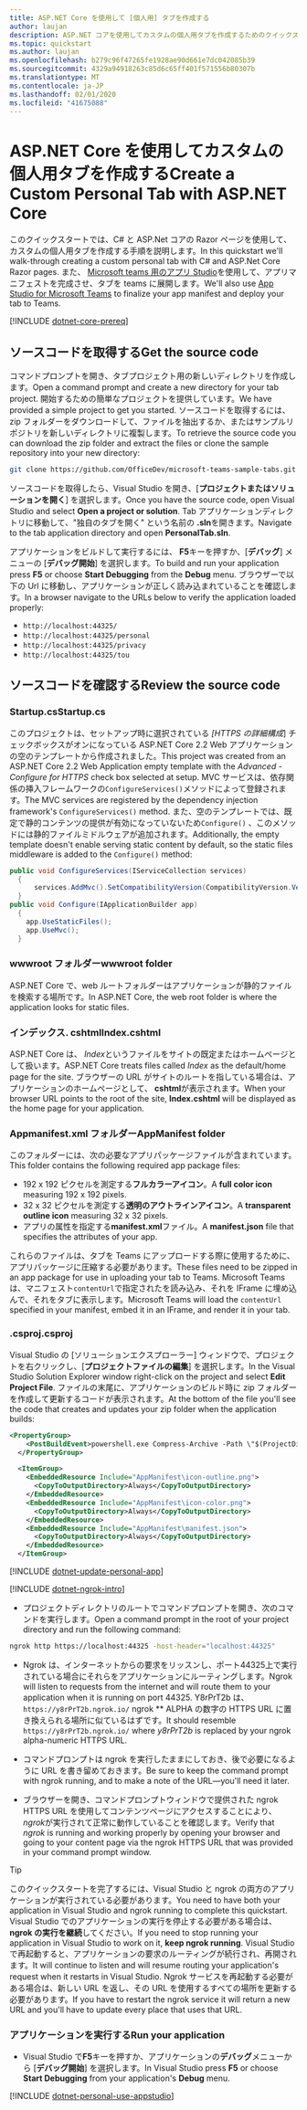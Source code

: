 ```yaml
---
title: ASP.NET Core を使用して [個人用] タブを作成する
author: laujan
description: ASP.NET コアを使用してカスタムの個人用タブを作成するためのクイックスタートガイド。
ms.topic: quickstart
ms.author: laujan
ms.openlocfilehash: b279c96f47265fe1928ae90d661e7dc042085b39
ms.sourcegitcommit: 4329a94918263c85d6c65ff401f571556b80307b
ms.translationtype: MT
ms.contentlocale: ja-JP
ms.lasthandoff: 02/01/2020
ms.locfileid: "41675088"
---
```

# <a name="create-a-custom-personal-tab-with-aspnet-core"></a><span data-ttu-id="a7efd-103">ASP.NET Core を使用してカスタムの個人用タブを作成する</span><span class="sxs-lookup"><span data-stu-id="a7efd-103">Create a Custom Personal Tab with ASP.NET Core</span></span>

<span data-ttu-id="a7efd-104">このクイックスタートでは、C# と ASP.Net コアの Razor ページを使用して、カスタムの個人用タブを作成する手順を説明します。</span><span class="sxs-lookup"><span data-stu-id="a7efd-104">In this quickstart we'll walk-through creating a custom personal tab with C# and ASP.Net Core Razor pages.</span></span> <span data-ttu-id="a7efd-105">また、 [Microsoft teams 用のアプリ Studio](~/concepts/build-and-test/app-studio-overview.md)を使用して、アプリマニフェストを完成させ、タブを teams に展開します。</span><span class="sxs-lookup"><span data-stu-id="a7efd-105">We'll also use [App Studio for Microsoft Teams](~/concepts/build-and-test/app-studio-overview.md) to finalize your app manifest and deploy your tab to Teams.</span></span>

[!INCLUDE [dotnet-core-prereq](~/includes/tabs/dotnet-core-prereq.md)]

## <a name="get-the-source-code"></a><span data-ttu-id="a7efd-106">ソースコードを取得する</span><span class="sxs-lookup"><span data-stu-id="a7efd-106">Get the source code</span></span>

<span data-ttu-id="a7efd-107">コマンドプロンプトを開き、タブプロジェクト用の新しいディレクトリを作成します。</span><span class="sxs-lookup"><span data-stu-id="a7efd-107">Open a command prompt and create a new directory for your tab project.</span></span> <span data-ttu-id="a7efd-108">開始するための簡単なプロジェクトを提供しています。</span><span class="sxs-lookup"><span data-stu-id="a7efd-108">We have provided a simple project to get you started.</span></span> <span data-ttu-id="a7efd-109">ソースコードを取得するには、zip フォルダーをダウンロードして、ファイルを抽出するか、またはサンプルリポジトリを新しいディレクトリに複製します。</span><span class="sxs-lookup"><span data-stu-id="a7efd-109">To retrieve the source code you can download the zip folder and extract the files or clone the sample repository into your new directory:</span></span>

```bash
git clone https://github.com/OfficeDev/microsoft-teams-sample-tabs.git
```

<span data-ttu-id="a7efd-110">ソースコードを取得したら、Visual Studio を開き、[**プロジェクトまたはソリューションを開く**] を選択します。</span><span class="sxs-lookup"><span data-stu-id="a7efd-110">Once you have the source code, open Visual Studio and select **Open a project or solution**.</span></span> <span data-ttu-id="a7efd-111">Tab アプリケーションディレクトリに移動して、"独自のタブを開く" という名前の **.sln**を開きます。</span><span class="sxs-lookup"><span data-stu-id="a7efd-111">Navigate to the tab application directory and open **PersonalTab.sln**.</span></span>

<span data-ttu-id="a7efd-112">アプリケーションをビルドして実行するには、 **F5**キーを押すか、[**デバッグ**] メニューの [**デバッグ開始**] を選択します。</span><span class="sxs-lookup"><span data-stu-id="a7efd-112">To build and run your application press **F5** or choose **Start Debugging** from the **Debug** menu.</span></span> <span data-ttu-id="a7efd-113">ブラウザーで以下の Url に移動し、アプリケーションが正しく読み込まれていることを確認します。</span><span class="sxs-lookup"><span data-stu-id="a7efd-113">In a browser navigate to the URLs below to verify the application loaded properly:</span></span>

- `http://localhost:44325/`
- `http://localhost:44325/personal`
- `http://localhost:44325/privacy`
- `http://localhost:44325/tou`

## <a name="review-the-source-code"></a><span data-ttu-id="a7efd-114">ソースコードを確認する</span><span class="sxs-lookup"><span data-stu-id="a7efd-114">Review the source code</span></span>

### <a name="startupcs"></a><span data-ttu-id="a7efd-115">Startup.cs</span><span class="sxs-lookup"><span data-stu-id="a7efd-115">Startup.cs</span></span>

<span data-ttu-id="a7efd-116">このプロジェクトは、セットアップ時に選択されている *[HTTPS の詳細構成*] チェックボックスがオンになっている ASP.NET Core 2.2 Web アプリケーションの空のテンプレートから作成されました。</span><span class="sxs-lookup"><span data-stu-id="a7efd-116">This project was created from an ASP.NET Core 2.2 Web Application empty template with the *Advanced - Configure for HTTPS* check box selected at setup.</span></span> <span data-ttu-id="a7efd-117">MVC サービスは、依存関係の挿入フレームワークの`ConfigureServices()`メソッドによって登録されます。</span><span class="sxs-lookup"><span data-stu-id="a7efd-117">The MVC services are registered by the dependency injection framework's `ConfigureServices()` method.</span></span> <span data-ttu-id="a7efd-118">また、空のテンプレートでは、既定で静的コンテンツの提供が有効になっていないため`Configure()` 、このメソッドには静的ファイルミドルウェアが追加されます。</span><span class="sxs-lookup"><span data-stu-id="a7efd-118">Additionally, the empty template doesn't enable serving static content by default, so the static files middleware is added to the `Configure()` method:</span></span>

```csharp
public void ConfigureServices(IServiceCollection services)
  {
      services.AddMvc().SetCompatibilityVersion(CompatibilityVersion.Version_2_2);
  }
public void Configure(IApplicationBuilder app)
  {
    app.UseStaticFiles();
    app.UseMvc();
  }
```

### <a name="wwwroot-folder"></a><span data-ttu-id="a7efd-119">wwwroot フォルダー</span><span class="sxs-lookup"><span data-stu-id="a7efd-119">wwwroot folder</span></span>

<span data-ttu-id="a7efd-120">ASP.NET Core で、web ルートフォルダーはアプリケーションが静的ファイルを検索する場所です。</span><span class="sxs-lookup"><span data-stu-id="a7efd-120">In ASP.NET Core, the web root folder is where the application looks for static files.</span></span>

### <a name="indexcshtml"></a><span data-ttu-id="a7efd-121">インデックス. cshtml</span><span class="sxs-lookup"><span data-stu-id="a7efd-121">Index.cshtml</span></span>

<span data-ttu-id="a7efd-122">ASP.NET Core は、 *Index*というファイルをサイトの既定またはホームページとして扱います。</span><span class="sxs-lookup"><span data-stu-id="a7efd-122">ASP.NET Core treats files called *Index* as the default/home page for the site.</span></span> <span data-ttu-id="a7efd-123">ブラウザーの URL がサイトのルートを指している場合は、アプリケーションのホームページとして、 **cshtml**が表示されます。</span><span class="sxs-lookup"><span data-stu-id="a7efd-123">When your browser URL points to the root of the site, **Index.cshtml** will be displayed as the home page for your application.</span></span>

### <a name="appmanifest-folder"></a><span data-ttu-id="a7efd-124">Appmanifest.xml フォルダー</span><span class="sxs-lookup"><span data-stu-id="a7efd-124">AppManifest folder</span></span>

<span data-ttu-id="a7efd-125">このフォルダーには、次の必要なアプリパッケージファイルが含まれています。</span><span class="sxs-lookup"><span data-stu-id="a7efd-125">This folder contains the following required app package files:</span></span>

- <span data-ttu-id="a7efd-126">192 x 192 ピクセルを測定する**フルカラーアイコン**。</span><span class="sxs-lookup"><span data-stu-id="a7efd-126">A **full color icon** measuring 192 x 192 pixels.</span></span>
- <span data-ttu-id="a7efd-127">32 x 32 ピクセルを測定する**透明のアウトラインアイコン**。</span><span class="sxs-lookup"><span data-stu-id="a7efd-127">A **transparent outline icon** measuring 32 x 32 pixels.</span></span>
- <span data-ttu-id="a7efd-128">アプリの属性を指定する**manifest.xml**ファイル。</span><span class="sxs-lookup"><span data-stu-id="a7efd-128">A **manifest.json** file that specifies the attributes of your app.</span></span>

<span data-ttu-id="a7efd-129">これらのファイルは、タブを Teams にアップロードする際に使用するために、アプリパッケージに圧縮する必要があります。</span><span class="sxs-lookup"><span data-stu-id="a7efd-129">These files need to be zipped in an app package for use in uploading your tab to Teams.</span></span> <span data-ttu-id="a7efd-130">Microsoft Teams は、マニフェスト`contentUrl`で指定されたを読み込み、それを IFrame に埋め込んで、それをタブに表示します。</span><span class="sxs-lookup"><span data-stu-id="a7efd-130">Microsoft Teams will load the `contentUrl` specified in your manifest, embed it in an IFrame, and render it in your tab.</span></span>

### <a name="csproj"></a><span data-ttu-id="a7efd-131">.csproj</span><span class="sxs-lookup"><span data-stu-id="a7efd-131">.csproj</span></span>

<span data-ttu-id="a7efd-132">Visual Studio の [ソリューションエクスプローラー] ウィンドウで、プロジェクトを右クリックし、[**プロジェクトファイルの編集**] を選択します。</span><span class="sxs-lookup"><span data-stu-id="a7efd-132">In the Visual Studio Solution Explorer window right-click on the project and select **Edit Project File**.</span></span> <span data-ttu-id="a7efd-133">ファイルの末尾に、アプリケーションのビルド時に zip フォルダーを作成して更新するコードが表示されます。</span><span class="sxs-lookup"><span data-stu-id="a7efd-133">At the bottom of the file you'll see the code that creates and updates your zip folder when the application builds:</span></span>

```xml
<PropertyGroup>
    <PostBuildEvent>powershell.exe Compress-Archive -Path \"$(ProjectDir)AppManifest\*\" -DestinationPath \"$(TargetDir)tab.zip\" -Force</PostBuildEvent>
  </PropertyGroup>

  <ItemGroup>
    <EmbeddedResource Include="AppManifest\icon-outline.png">
      <CopyToOutputDirectory>Always</CopyToOutputDirectory>
    </EmbeddedResource>
    <EmbeddedResource Include="AppManifest\icon-color.png">
      <CopyToOutputDirectory>Always</CopyToOutputDirectory>
    </EmbeddedResource>
    <EmbeddedResource Include="AppManifest\manifest.json">
      <CopyToOutputDirectory>Always</CopyToOutputDirectory>
    </EmbeddedResource>
  </ItemGroup>
```

[!INCLUDE  [dotnet-update-personal-app](~/includes/tabs/dotnet-update-personal-app.md)]

[!INCLUDE [dotnet-ngrok-intro](~/includes/tabs/dotnet-ngrok-intro.md)]

- <span data-ttu-id="a7efd-134">プロジェクトディレクトリのルートでコマンドプロンプトを開き、次のコマンドを実行します。</span><span class="sxs-lookup"><span data-stu-id="a7efd-134">Open a command prompt in the root of your project directory and run the following command:</span></span>

```bash
ngrok http https://localhost:44325 -host-header="localhost:44325"
```

- <span data-ttu-id="a7efd-135">Ngrok は、インターネットからの要求をリッスンし、ポート44325上で実行されている場合にそれらをアプリケーションにルーティングします。</span><span class="sxs-lookup"><span data-stu-id="a7efd-135">Ngrok will listen to requests from the internet and will route them to your application when it is running on port 44325.</span></span>  <span data-ttu-id="a7efd-136">Y8rPrT2b は、 `https://y8rPrT2b.ngrok.io/` ngrok \*\* ALPHA の数字の HTTPS URL に置き換えられる場所に似ているはずです。</span><span class="sxs-lookup"><span data-stu-id="a7efd-136">It should resemble `https://y8rPrT2b.ngrok.io/` where *y8rPrT2b* is replaced by your ngrok alpha-numeric HTTPS URL.</span></span>

- <span data-ttu-id="a7efd-137">コマンドプロンプトは ngrok を実行したままにしておき、後で必要になるように URL を書き留めておきます。</span><span class="sxs-lookup"><span data-stu-id="a7efd-137">Be sure to keep the command prompt with ngrok running, and to make a note of the URL—you'll need it later.</span></span>

- <span data-ttu-id="a7efd-138">ブラウザーを開き、コマンドプロンプトウィンドウで提供された ngrok HTTPS URL を使用してコンテンツページにアクセスすることにより、 *ngrok*が実行されて正常に動作していることを確認します。</span><span class="sxs-lookup"><span data-stu-id="a7efd-138">Verify that *ngrok* is running and working properly by opening your browser and going to your content page via the ngrok HTTPS URL that was provided in your command prompt window.</span></span>

>[!TIP]
><span data-ttu-id="a7efd-139">このクイックスタートを完了するには、Visual Studio と ngrok の両方のアプリケーションが実行されている必要があります。</span><span class="sxs-lookup"><span data-stu-id="a7efd-139">You need to have both your application in Visual Studio and ngrok running to complete this quickstart.</span></span> <span data-ttu-id="a7efd-140">Visual Studio でのアプリケーションの実行を停止する必要がある場合は、 **ngrok の実行を継続**してください。</span><span class="sxs-lookup"><span data-stu-id="a7efd-140">If you need to stop running your application in Visual Studio to work on it, **keep ngrok running**.</span></span> <span data-ttu-id="a7efd-141">Visual Studio で再起動すると、アプリケーションの要求のルーティングが続行され、再開されます。</span><span class="sxs-lookup"><span data-stu-id="a7efd-141">It will continue to listen and will resume routing your application's request when it restarts in Visual Studio.</span></span> <span data-ttu-id="a7efd-142">Ngrok サービスを再起動する必要がある場合は、新しい URL を返し、その URL を使用するすべての場所を更新する必要があります。</span><span class="sxs-lookup"><span data-stu-id="a7efd-142">If you have to restart the ngrok service it will return a new URL and you'll have to update every place that uses that URL.</span></span>

### <a name="run-your-application"></a><span data-ttu-id="a7efd-143">アプリケーションを実行する</span><span class="sxs-lookup"><span data-stu-id="a7efd-143">Run your application</span></span>

- <span data-ttu-id="a7efd-144">Visual Studio で**F5**キーを押すか、アプリケーションの**デバッグ**メニューから [**デバッグ開始**] を選択します。</span><span class="sxs-lookup"><span data-stu-id="a7efd-144">In Visual Studio press **F5** or choose **Start Debugging** from your application's **Debug** menu.</span></span>

[!INCLUDE [dotnet-personal-use-appstudio](~/includes/tabs/dotnet-personal-use-appstudio.md)]
